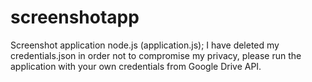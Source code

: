 # screenshotapp
Screenshot application node.js (application.js);
I have deleted my credentials.json in order not to compromise my privacy, please run the application with your own credentials from Google Drive API.

